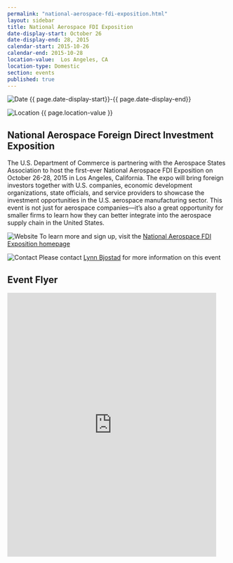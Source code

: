 ```yaml
---
permalink: "national-aerospace-fdi-exposition.html"
layout: sidebar
title: National Aerospace FDI Exposition
date-display-start: October 26
date-display-end: 28, 2015
calendar-start: 2015-10-26
calendar-end: 2015-10-28
location-value:  Los Angeles, CA 
location-type: Domestic
section: events
published: true
---
```

![Date](https://google.github.io/material-design-icons/action/svg/design/ic_event_24px.svg "Date") {{ page.date-display-start}}-{{ page.date-display-end}}

![Location](http://google.github.io/material-design-icons/social/svg/design/ic_location_city_24px.svg "Location") {{ page.location-value }}

## National Aerospace Foreign Direct Investment Exposition

The U.S. Department of Commerce is partnering with the Aerospace States Association to host the first-ever National Aerospace FDI Exposition on October 26-28, 2015 in Los Angeles, California. The expo will bring foreign investors together with U.S. companies, economic development organizations, state officials, and service providers to showcase the investment opportunities in the U.S. aerospace manufacturing sector. This event is not just for aerospace companies—it’s also a great opportunity for smaller firms to learn how they can better integrate into the aerospace supply chain in the United States. 

![Website](https://google.github.io/material-design-icons/action/svg/design/ic_exit_to_app_24px.svg "Website") To learn more and sign up, visit the [National Aerospace FDI Exposition homepage](http://www.aeroinvestmentexpo.com/)

![Contact](https://google.github.io/material-design-icons/action/svg/design/ic_question_answer_24px.svg "Contact") Please contact [Lynn Bjostad](mailto:lynn@meetingsbypremier.com) for more information on this event

## Event Flyer

<iframe src="https://www.slideshare.net/slideshow/embed_code/key/4MCX7AVI3vd4hZ" width="476" height="600" frameborder="0" marginwidth="0" marginheight="0" scrolling="no"></iframe>
  
 
